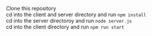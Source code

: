 Clone this repository\
cd into the client and server directory and run `npm install`\
cd into the server directoroy and run `node server.js`\
cd into the client directory and run `npm run start`

